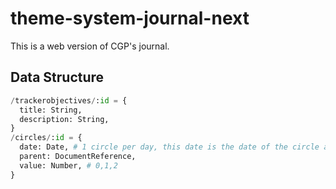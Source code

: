# theme-system-journal-next

This is a web version of CGP's journal.

## Data Structure

<!-- This is ugly, but it works -->
```py
/trackerobjectives/:id = {
  title: String,
  description: String,
}
/circles/:id = {
  date: Date, # 1 circle per day, this date is the date of the circle at 01:00 UTC
  parent: DocumentReference,
  value: Number, # 0,1,2
}
```
